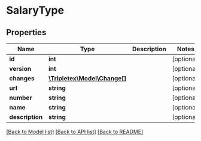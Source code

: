 # SalaryType

## Properties
Name | Type | Description | Notes
------------ | ------------- | ------------- | -------------
**id** | **int** |  | [optional] 
**version** | **int** |  | [optional] 
**changes** | [**\Tripletex\Model\Change[]**](Change.md) |  | [optional] 
**url** | **string** |  | [optional] 
**number** | **string** |  | [optional] 
**name** | **string** |  | [optional] 
**description** | **string** |  | [optional] 

[[Back to Model list]](../README.md#documentation-for-models) [[Back to API list]](../README.md#documentation-for-api-endpoints) [[Back to README]](../README.md)

